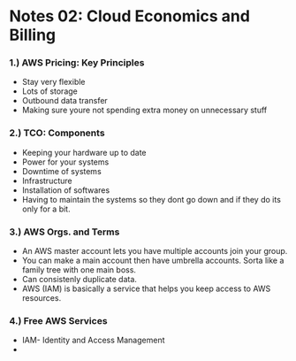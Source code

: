 # Notes 02: Cloud Economics and Billing

### 1.) AWS Pricing: Key Principles
* Stay very flexible 
* Lots of storage
* Outbound data transfer
* Making sure youre not spending extra money on unnecessary stuff

### 2.) TCO: Components
* Keeping your hardware up to date
* Power for your systems
* Downtime of systems
* Infrastructure 
* Installation of softwares
* Having to maintain the systems so they dont go down and if they do its only for a bit.
### 3.) AWS Orgs. and Terms
* An AWS master account lets you have multiple accounts join your group.
* You can make a main account then have umbrella accounts. Sorta like a family tree with one main boss.
* Can consistenly duplicate data.
* AWS (IAM) is basically a service that helps you keep access to AWS resources.

### 4.) Free AWS Services
* IAM- Identity and Access Management
* 


